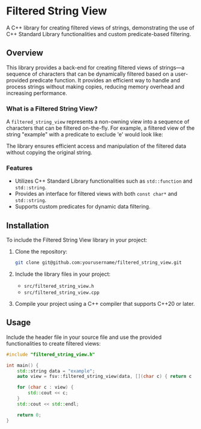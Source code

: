 # Filtered String View

A C++ library for creating filtered views of strings, demonstrating the use of C++ Standard Library functionalities and custom predicate-based filtering.

## Overview

This library provides a back-end for creating filtered views of strings—a sequence of characters that can be dynamically filtered based on a user-provided predicate function. It provides an efficient way to handle and process strings without making copies, reducing memory overhead and increasing performance.

### What is a Filtered String View?

A `filtered_string_view` represents a non-owning view into a sequence of characters that can be filtered on-the-fly. For example, a filtered view of the string "example" with a predicate to exclude 'e' would look like:


The library ensures efficient access and manipulation of the filtered data without copying the original string.

### Features

- Utilizes C++ Standard Library functionalities such as `std::function` and `std::string`.
- Provides an interface for filtered views with both `const char*` and `std::string`.
- Supports custom predicates for dynamic data filtering.

## Installation

To include the Filtered String View library in your project:

1. Clone the repository:
    ```sh
    git clone git@github.com:yourusername/filtered_string_view.git
    ```
2. Include the library files in your project:
    - `src/filtered_string_view.h`
    - `src/filtered_string_view.cpp`

3. Compile your project using a C++ compiler that supports C++20 or later.

## Usage

Include the header file in your source file and use the provided functionalities to create filtered views:

```cpp
#include "filtered_string_view.h"

int main() {
    std::string data = "example";
    auto view = fsv::filtered_string_view(data, [](char c) { return c != 'e'; });

    for (char c : view) {
        std::cout << c;
    }
    std::cout << std::endl;

    return 0;
}
```

